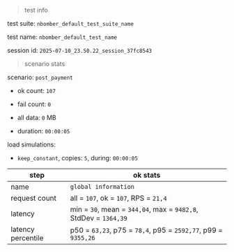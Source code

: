 > test info

test suite: `nbomber_default_test_suite_name`

test name: `nbomber_default_test_name`

session id: `2025-07-10_23.50.22_session_37fc8543`

> scenario stats

scenario: `post_payment`

  - ok count: `107`

  - fail count: `0`

  - all data: `0` MB

  - duration: `00:00:05`

load simulations:

  - `keep_constant`, copies: `5`, during: `00:00:05`

|step|ok stats|
|---|---|
|name|`global information`|
|request count|all = `107`, ok = `107`, RPS = `21,4`|
|latency|min = `30`, mean = `344,04`, max = `9482,8`, StdDev = `1364,39`|
|latency percentile|p50 = `63,23`, p75 = `78,4`, p95 = `2592,77`, p99 = `9355,26`|




